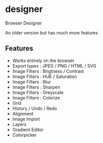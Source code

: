 # designer
Browser Designer

An older version but has much more features

## Features
<ul>
  <li>Works entirely on the browser</li>
  <li>Export types : JPEG / PNG / HTML / SVG</li>
  <li>Image Filters : Brigtness / Contrast</li>
  <li>Image Filters : HUE / Saturation</li>
  <li>Image Filters : Blur</li>
  <li>Image Filters : Sharpen</li>
  <li>Image Filters : Greyscale</li>
  <li>Image Filters : Colorize</li>
  <li>Grid</li>
  <li>History / Undo / Redo</li>
  <li>Alignment</li>
  <li>Image Import</li>
  <li>Layers</li>
  <li>Gradient Editor</li>
  <li>Colorpicker</li>
</ul>
